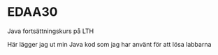 # EDAA30
Java fortsättningskurs på LTH

Här lägger jag ut min Java kod som jag har använt för att lösa labbarna 
